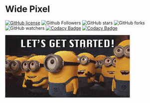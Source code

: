 # Wide Pixel

[![GitHub license](https://img.shields.io/badge/License-Apache-blue.svg)](LICENSE)
![Github Followers](https://img.shields.io/github/followers/webaddicted?label=Follow&style=social)
![GitHub stars](https://img.shields.io/github/stars/webaddicted/WidePixel?style=social)
![GitHub forks](https://img.shields.io/github/forks/webaddicted/WidePixel?style=social)
![GitHub watchers](https://img.shields.io/github/watchers/webaddicted/WidePixel?style=social)
[![Codacy Badge](https://api.codacy.com/project/badge/Grade/e6913bfbf05147418fcf0221022b76e2)](https://www.codacy.com/app/webaddicted/WidePixel)
[![Codacy Badge](https://api.codacy.com/project/badge/Coverage/c017e5c60b894936b4dcfe055e1c3670)](https://www.codacy.com/app/webaddicted/WidePixel)

<img src="https://github.com/webaddicted/WidePixel/raw/main/screenshot/getstart.gif"> 



